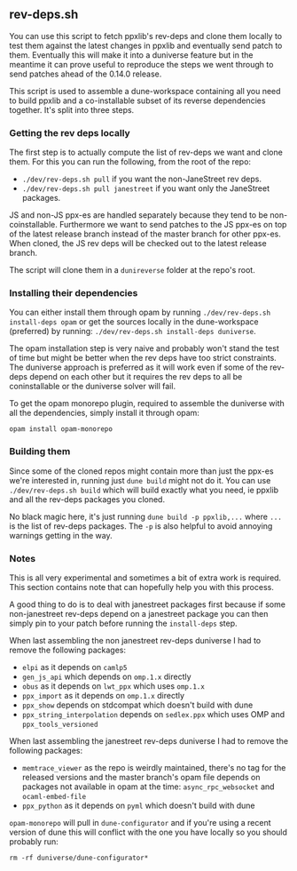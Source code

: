## rev-deps.sh

You can use this script to fetch ppxlib's rev-deps and clone them locally to test them
against the latest changes in ppxlib and eventually send patch to them.
Eventually this will make it into a duniverse feature but in the meantime it can prove useful
to reproduce the steps we went through to send patches ahead of the 0.14.0 release.

This script is used to assemble a dune-workspace containing all you need to build ppxlib and a
co-installable subset of its reverse dependencies together. It's split into three steps.

### Getting the rev deps locally

The first step is to actually compute the list of rev-deps we want and clone them. For this you can
run the following, from the root of the repo:
- `./dev/rev-deps.sh pull` if you want the non-JaneStreet rev deps.
- `./dev/rev-deps.sh pull janestreet` if you want only the JaneStreet packages.

JS and non-JS ppx-es are handled separately because they tend to be non-coinstallable. Furthermore
we want to send patches to the JS ppx-es on top of the latest release branch instead of the master
branch for other ppx-es. When cloned, the JS rev deps will be checked out to the latest release
branch.

The script will clone them in a `dunireverse` folder at the repo's root.

### Installing their dependencies

You can either install them through opam by running `./dev/rev-deps.sh install-deps opam` or
get the sources locally in the dune-workspace (preferred) by running:
`./dev/rev-deps.sh install-deps duniverse`.

The opam installation step is very naive and probably won't stand the test of time but might be
better when the rev deps have too strict constraints. The duniverse approach is preferred as it will
work even if some of the rev-deps depend on each other but it requires the rev deps to all be
coninstallable or the duniverse solver will fail.

To get the opam monorepo plugin, required to assemble the duniverse with all the dependencies,
simply install it through opam:
```
opam install opam-monorepo
```

### Building them

Since some of the cloned repos might contain more than just the ppx-es we're interested in,
running just `dune build` might not do it. You can use `./dev/rev-deps.sh build` which will build
exactly what you need, ie ppxlib and all the rev-deps packages you cloned.

No black magic here, it's just running `dune build -p ppxlib,...` where `...` is the list of
rev-deps packages. The `-p` is also helpful to avoid annoying warnings getting in the way.

### Notes

This is all very experimental and sometimes a bit of extra work is required. This section contains
note that can hopefully help you with this process.

A good thing to do is to deal with janestreet packages first because if some non-janestreet rev-deps
depend on a janestreet package you can then simply pin to your patch before running the
`install-deps` step.

When last assembling the non janestreet rev-deps duniverse I had to remove the following packages:
- `elpi` as it depends on `camlp5`
- `gen_js_api` which depends on `omp.1.x` directly
- `obus` as it depends on `lwt_ppx` which uses `omp.1.x`
- `ppx_import` as it depends on `omp.1.x` directly
- `ppx_show` depends on stdcompat which doesn't build with dune
- `ppx_string_interpolation` depends on `sedlex.ppx` which uses OMP and `ppx_tools_versioned`

When last assembling the janestreet rev-deps duniverse I had to remove the following packages:
- `memtrace_viewer` as the repo is weirdly maintained, there's no tag for the released versions and
  the master branch's opam file depends on packages not available in opam at the time:
  `async_rpc_websocket` and `ocaml-embed-file`
- `ppx_python` as it depends on `pyml` which doesn't build with dune

`opam-monorepo` will pull in `dune-configurator` and if you're using a recent version of dune this
will conflict with the one you have locally so you should probably run:
```
rm -rf duniverse/dune-configurator*
```
